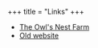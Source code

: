 +++
title = "Links"
+++

- [The Owl's Nest Farm][owlsnestfarm]
- [Old website][old-website]

[owlsnestfarm]: https://www.theowlsnestfarm.com/
[old-website]: http://www.benjamintoll.com/archive/

